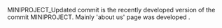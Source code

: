 MINIPROJECT_Updated commit is the recently developed version of the commit MINIPROJECT.
Mainly 'about us' page was developed . 
